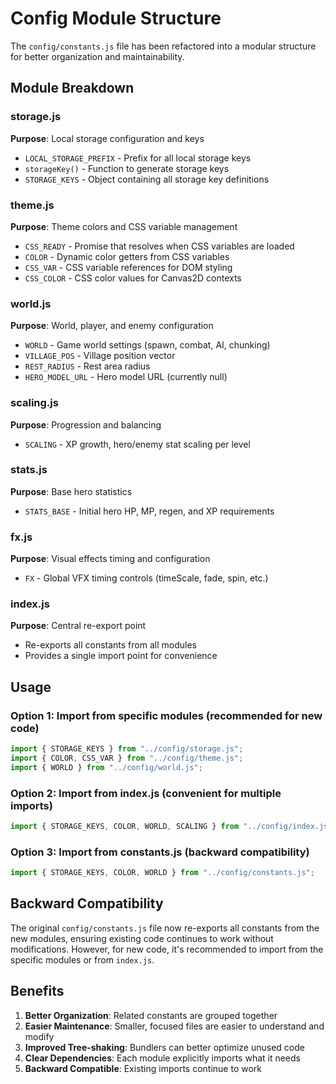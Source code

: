 # Config Module Structure

The `config/constants.js` file has been refactored into a modular structure for better organization and maintainability.

## Module Breakdown

### storage.js
**Purpose**: Local storage configuration and keys
- `LOCAL_STORAGE_PREFIX` - Prefix for all local storage keys
- `storageKey()` - Function to generate storage keys
- `STORAGE_KEYS` - Object containing all storage key definitions

### theme.js
**Purpose**: Theme colors and CSS variable management
- `CSS_READY` - Promise that resolves when CSS variables are loaded
- `COLOR` - Dynamic color getters from CSS variables
- `CSS_VAR` - CSS variable references for DOM styling
- `CSS_COLOR` - CSS color values for Canvas2D contexts

### world.js
**Purpose**: World, player, and enemy configuration
- `WORLD` - Game world settings (spawn, combat, AI, chunking)
- `VILLAGE_POS` - Village position vector
- `REST_RADIUS` - Rest area radius
- `HERO_MODEL_URL` - Hero model URL (currently null)

### scaling.js
**Purpose**: Progression and balancing
- `SCALING` - XP growth, hero/enemy stat scaling per level

### stats.js
**Purpose**: Base hero statistics
- `STATS_BASE` - Initial hero HP, MP, regen, and XP requirements

### fx.js
**Purpose**: Visual effects timing and configuration
- `FX` - Global VFX timing controls (timeScale, fade, spin, etc.)

### index.js
**Purpose**: Central re-export point
- Re-exports all constants from all modules
- Provides a single import point for convenience

## Usage

### Option 1: Import from specific modules (recommended for new code)
```javascript
import { STORAGE_KEYS } from "../config/storage.js";
import { COLOR, CSS_VAR } from "../config/theme.js";
import { WORLD } from "../config/world.js";
```

### Option 2: Import from index.js (convenient for multiple imports)
```javascript
import { STORAGE_KEYS, COLOR, WORLD, SCALING } from "../config/index.js";
```

### Option 3: Import from constants.js (backward compatibility)
```javascript
import { STORAGE_KEYS, COLOR, WORLD } from "../config/constants.js";
```

## Backward Compatibility

The original `config/constants.js` file now re-exports all constants from the new modules, ensuring existing code continues to work without modifications. However, for new code, it's recommended to import from the specific modules or from `index.js`.

## Benefits

1. **Better Organization**: Related constants are grouped together
2. **Easier Maintenance**: Smaller, focused files are easier to understand and modify
3. **Improved Tree-shaking**: Bundlers can better optimize unused code
4. **Clear Dependencies**: Each module explicitly imports what it needs
5. **Backward Compatible**: Existing imports continue to work
